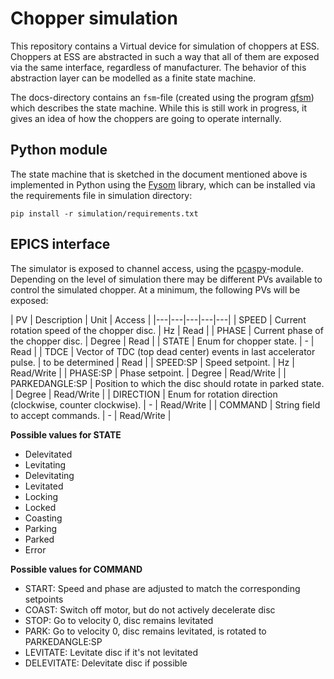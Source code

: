 # Chopper simulation

This repository contains a Virtual device for simulation of choppers at ESS. Choppers at ESS are abstracted in such a way that
all of them are exposed via the same interface, regardless of manufacturer. The behavior of this abstraction layer can
be modelled as a finite state machine.

The docs-directory contains an `fsm`-file (created using the program [qfsm](http://qfsm.sourceforge.net/)) which describes
the state machine. While this is still work in progress, it gives an idea of how the choppers are going to operate internally.

## Python module

The state machine that is sketched in the document mentioned above is implemented in Python using the
[Fysom](https://pypi.python.org/pypi/fysom) library, which can be installed via the requirements file in simulation directory:

```
pip install -r simulation/requirements.txt
```

## EPICS interface

The simulator is exposed to channel access, using the [pcaspy](https://pypi.python.org/pypi/pcaspy)-module. Depending on the level
of simulation there may be different PVs available to control the simulated chopper. At a minimum, the following PVs will be
exposed:

| PV  | Description  | Unit | Access |
|---|---|---|---|---|
| SPEED  |  Current rotation speed of the chopper disc. | Hz  | Read |
| PHASE  |  Current phase of the chopper disc. | Degree | Read |
| STATE  |  Enum for chopper state. | - | Read |
| TDCE  |  Vector of TDC (top dead center) events in last accelerator pulse. | to be determined | Read |
| SPEED:SP  | Speed setpoint.  | Hz | Read/Write |
| PHASE:SP  |  Phase setpoint. | Degree | Read/Write |
| PARKEDANGLE:SP  |  Position to which the disc should rotate in parked state. | Degree | Read/Write |
| DIRECTION  |  Enum for rotation direction (clockwise, counter clockwise). | - | Read/Write |
| COMMAND  |  String field to accept commands. | - | Read/Write |

**Possible values for STATE**
- Delevitated
- Levitating
- Delevitating
- Levitated
- Locking
- Locked
- Coasting
- Parking
- Parked
- Error

**Possible values for COMMAND**
- START: Speed and phase are adjusted to match the corresponding setpoints
- COAST: Switch off motor, but do not actively decelerate disc
- STOP: Go to velocity 0, disc remains levitated
- PARK: Go to velocity 0, disc remains levitated, is rotated to PARKEDANGLE:SP
- LEVITATE: Levitate disc if it's not levitated
- DELEVITATE: Delevitate disc if possible
